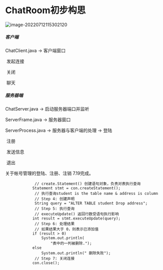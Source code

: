 # **ChatRoom初步构思**

![image-20220712115302120](/home/yanran/.config/Typora/typora-user-images/image-20220712115302120.png)

##### 客户端

ChatClient.java -> 客户端窗口

​								发起连接

​								关闭

​								聊天

##### 服务器端

ChatServer.java -> 启动服务器端口并监听

ServerFrame.java -> 服务器窗口

ServerProcess.java -> 服务器与客户端的处理 -> 登陆

​																				   注册

​																			       发送信息

​																				   退出



关于帐号管理的登陆、注册、注销 7.19完成。

```
             // create.Statement() 创建语句对象，负责对表执行查询
            Statement stmt = con.createStatement();
             // 执行查询student is the table name & address is column
             // Step 4: 创建声明
             String query = "ALTER TABLE student Drop address";
             // Step 5: 执行查询
             // executeUpdate() 返回行数受语句执行影响
            int result = stmt.executeUpdate(query);
             // Step 6: 处理结果
             // 如果结果大于 0，则表示已添加值
            if (result > 0)
                System.out.println(
                    "表中的一列被删除.");
            else
                System.out.println(" 删除失败");
             // Step 7: 关闭连接
            con.close();
```